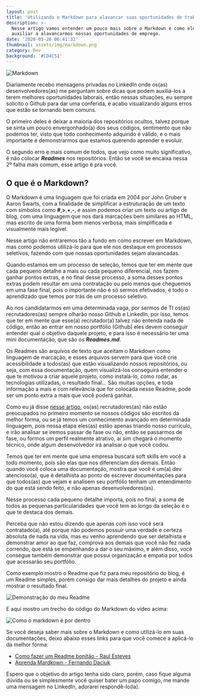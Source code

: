 ```yaml
---
layout: post
title: 'Utilizando o Markdown para alavancar suas oportunidades de trabalho '
description: >-
  Nesse artigo vamos entender um pouco mais sobre o Markdown e como ele pode nos
  auxiliar a alavancarmos nossas oportunidades de emprego.
date: '2020-03-26 06:41:32'
thumbnail: assets/img/markdown.png
category: Dev
background: '#CD4C51'
---
```

![Markdown](assets/img/markdown.png)

Diariamente recebo mensagens privadas no LinkedIn onde os(as) desenvolvedores(as) me perguntam sobre dicas que podem auxiliá-los a terem melhores oportunidades laborais, então nessas situações, eu sempre solicito o Github para dar uma conferida, e acabo visualizando alguns erros que estão se tornando bem comuns.

O primeiro deles é deixar a maioria dos repositórios ocultos, talvez porque se sinta um pouco envergonhado(a) dos seus códigos, sentimento que não podemos ter, visto que todo conhecimento adquirido é válido, e o mais importante é demonstrarmos que estamos querendo aprender e evoluir.

O segundo erro e mais comum de todos, que vejo como muito significativo, é não colocar ***Readmes*** nos repositórios. Então se você se encaixa nessa 2º falha mais comum, esse artigo é pra você.

## O que é o Markdown?

O Markdown é uma linguagem que foi criada em 2004 por John Gruber e Aaron Swarts, com a finalidade de simplificar a estruturação de um texto com símbolos como **\#**,**\>**,**+**,**\-**, e assim podemos criar um texto ou artigo de blog, com uma linguagem que nos dará marcações bem similares ao HTML, mas escrito de uma forma bem menos verbosa, mais simplificada e visualmente mais legível.

Nesse artigo não entraremos tão a fundo em como escrever em Markdown, mas como podemos utilizá-lo para que ele nos destaque em processos seletivos, fazendo com que nossas oportunidades sejam alavancadas.

Quando estamos em um processo de seleção, temos que ter em mente que cada pequeno detalhe a mais ou cada pequeno diferencial, nos fazem ganhar pontos extras, e no final desse processo, a soma desses pontos extras podem resultar em uma contratação ou pelo menos que cheguemos em uma fase final, pois o importante não é só sermos efetivados, é todo o aprendizado que temos por trás de um processo seletivo.

Ao nos candidatarmos em uma determinada vaga, por sermos de TI os(as) recrutadores(as) sempre olharão nosso Github e LinkedIn, por isso, temos que ter em mente que esse(a) recrutador(a) talvez não entenda nada de código, então ao entrar em nosso portfólio (Github) eles devem conseguir entender qual o objetivo daquele projeto, e para isso é necessário ter uma mini documentação, que são os ***Readmes.md***.

Os Readmes são arquivos de texto que aceitam o Markdown como linguagem de marcação, e esses arquivos servem para que você crie acessibilidade a todos(as) que estão visualizando nossos repositórios, ou seja, com essa documentação, quem visualizá-los conseguirá entender o que te motivou a criar aquele projeto, como instalá-lo, como rodar, as tecnologias utilizadas, o resultado final... São muitas opções, e toda informação a mais e com relevância que for colocada nesse Readme, pode ser um ponto extra a mais que você poderá ganhar.

Como eu já disse [nesse artigo](https://ildaneta.netlify.com/posts/como-me-preparei-para-trabalhar-na-cubos-e-o-que-aprendi-no-processo/), os(as) recrutadores(as) não estão preocupados no primeiro momento se nossos códigos são escritos da melhor forma, ou se já temos um conhecimento avançado em determinada linguagem, pois nessa etapa eles(as) estão apenas triando nosso currículo, e irão analisar se iremos passar de fase ou não, então se passarmos de fase, ou formos um perfil realmente atrativo, aí sim chegará o momento técnico, onde algum desenvolvedor irá analisar o que você codou.

Temos que ter em mente que uma empresa buscará soft skills em você a todo momento, pois são elas que nos diferenciam dos demais. Então quando você coloca uma documentação, mostra que você é um(a) dev atencioso(a), que é detalhista ao ponto de escrever documentações para que todos(as) que vejam e analisem seu portfólio tenham um entendimento do que está sendo feito, e não apenas desenvolvedores(as).

Nesse processo cada pequeno detalhe importa, pois no final, a soma de todos as pequenas particularidades que você tem ao longo da seleção é o que te destaca dos demais.

Perceba que não estou dizendo que apenas com isso você será contratado(a), até porque não podemos possuir uma verdade e certeza absoluta de nada na vida, mas eu venho aprendendo que ser detalhista e demonstrar amor ao que faz, comprova aos demais que você não fez nada correndo, que está se empenhando a dar o seu máximo, e além disso, você consegue também demonstrar que possui organização e empatia por todos que acessarão seu portfólio.

Como exemplo mostro o Readme que fiz para meu repositório do blog, é um Readme simples, porém consigo dar mais detalhes do projeto e ainda mostrar o resultado final.

![Demonstração do meu Readme](https://user-images.githubusercontent.com/21963291/77646332-1a1fb900-6f43-11ea-8f3e-727c6ed38a7c.gif)

E aqui mostro um trecho do código do Markdown do vídeo acima:

![Como o markdown é por dentro](assets/img/tste.png)

Se você deseja saber mais sobre o Markdown e como utilizá-lo em suas documentações, deixo abaixo esses links para que você comece a aplicá-lo da melhor forma:

* [Como fazer um Readme bonitão - Raul Esteves](https://medium.com/@raullesteves/github-como-fazer-um-readme-md-bonit%C3%A3o-c85c8f154f8) 
* [Aprenda Mardkown - Fernando Daciuk](https://blog.da2k.com.br/2015/02/08/aprenda-markdown/)

Espero que o objetivo do artigo tenha sido claro, porém, caso fique alguma dúvida ou se simplesmente você quiser bater um papo comigo, me mande uma mensagem no LinkedIn, adorarei respondê-lo(la).
